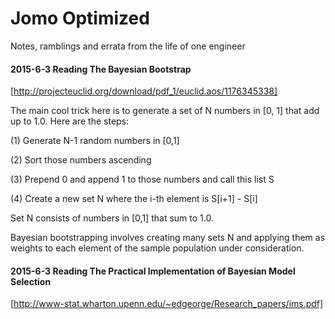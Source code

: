 # Jomo Optimized
Notes, ramblings and errata from the life of one engineer

#### 2015-6-3 Reading The Bayesian Bootstrap
[http://projecteuclid.org/download/pdf_1/euclid.aos/1176345338]

The main cool trick here is to generate a set of N numbers in [0, 1] that add up to 1.0. Here are the steps:

(1) Generate N-1 random numbers in [0,1]

(2) Sort those numbers ascending

(3) Prepend 0 and append 1 to those numbers and call this list S

(4) Create a new set N where the i-th element is S[i+1] - S[i]

Set N consists of numbers in [0,1] that sum to 1.0.

Bayesian bootstrapping involves creating many sets N and applying them as weights to each element of the sample population under consideration.


#### 2015-6-3 Reading The Practical Implementation of Bayesian Model Selection
[http://www-stat.wharton.upenn.edu/~edgeorge/Research_papers/ims.pdf]

